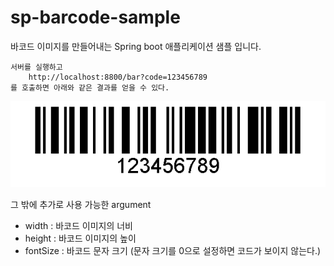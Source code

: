 # sp-barcode-sample

 바코드 이미지를 만들어내는 Spring boot 애플리케이션 샘플 입니다.
 
 ```
 서버를 실행하고 
     http://localhost:8800/bar?code=123456789 
 를 호출하면 아래와 같은 결과를 얻을 수 있다.
 ```
 
 ![Barcode Image](./img/sample.png?raw=true "Sample Barcode Image")
 
 
 그 밖에 추가로 사용 가능한 argument
 * width : 바코드 이미지의 너비
 * height : 바코드 이미지의 높이
 * fontSize : 바코드 문자 크기 (문자 크기를 0으로 설정하면 코드가 보이지 않는다.)